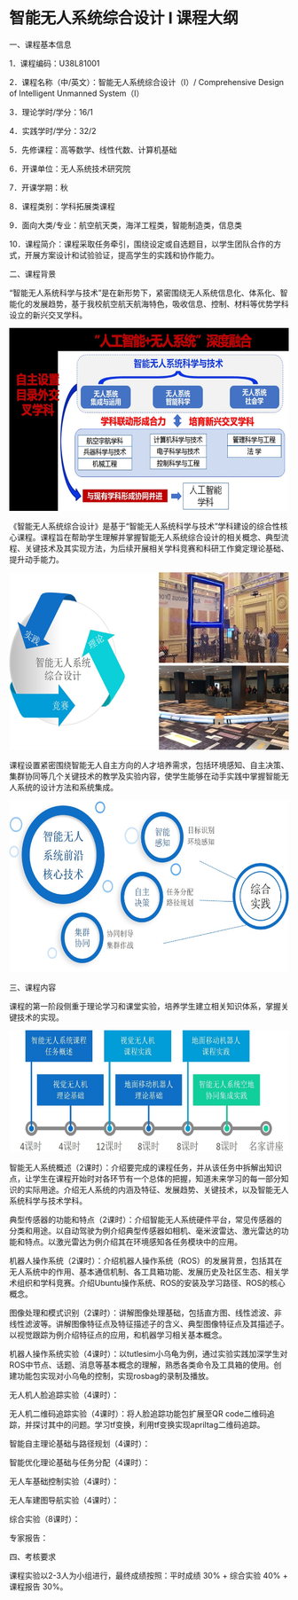 # 智能无人系统综合设计 I 课程大纲

一、课程基本信息

1．课程编码：U38L81001

2．课程名称（中/英文）：智能无人系统综合设计（I）/ Comprehensive Design of Intelligent Unmanned System（I）

3．理论学时/学分：16/1

4．实践学时/学分：32/2

5．先修课程：高等数学、线性代数、计算机基础

6．开课单位：无人系统技术研究院

7．开课学期：秋

8．课程类别：学科拓展类课程

9．面向大类/专业：航空航天类，海洋工程类，智能制造类，信息类

10．课程简介：课程采取任务牵引，围绕设定或自选题目，以学生团队合作的方式，开展方案设计和试验验证，提高学生的实践和协作能力。

二、课程背景

“智能无人系统科学与技术”是在新形势下，紧密围绕无人系统信息化、体系化、智能化的发展趋势，基于我校航空航天航海特色，吸收信息、控制、材料等优势学科设立的新兴交叉学科。

<div align=left><img src="https://github.com/cavayangtao/npurobocourse/blob/main/fig/background.jpg" width="600" height="330"/></div>

《智能无人系统综合设计》是基于“智能无人系统科学与技术”学科建设的综合性核心课程。课程旨在帮助学生理解并掌握智能无人系统综合设计的相关概念、典型流程、关键技术及其实现方法，为后续开展相关学科竞赛和科研工作奠定理论基础、提升动手能力。

<div align=left><img src="https://github.com/cavayangtao/npurobocourse/blob/main/fig/overview.jpg" width="600" height="320"/></div>

课程设置紧密围绕智能无人自主方向的人才培养需求，包括环境感知、自主决策、集群协同等几个关键技术的教学及实验内容，使学生能够在动手实践中掌握智能无人系统的设计方法和系统集成。

<div align=left><img src="https://github.com/cavayangtao/npurobocourse/blob/main/fig/module.jpg" width="600" height="310"/></div>

三、课程内容

课程的第一阶段侧重于理论学习和课堂实验，培养学生建立相关知识体系，掌握关键技术的实现。

<div align=left><img src="https://github.com/cavayangtao/npurobocourse/blob/main/fig/schedule.jpg" width="600" height="220"/></div>

智能无人系统概述（2课时）：介绍要完成的课程任务，并从该任务中拆解出知识点，让学生在课程开始时对各环节有一个总体的把握，知道未来学习的每一部分知识的实际用途。介绍无人系统的内涵及特征、发展趋势、关键技术，以及智能无人系统科学与技术学科。

典型传感器的功能和特点（2课时）：介绍智能无人系统硬件平台，常见传感器的分类和用途。以自动驾驶为例介绍典型传感器如相机、毫米波雷达、激光雷达的功能和特点。以激光雷达为例介绍其在环境感知各任务模块中的应用。

机器人操作系统（2课时）：介绍机器人操作系统（ROS）的发展背景，包括其在无人系统中的作用、基本通信机制、各工具箱功能、发展历史及社区生态、相关学术组织和学科竞赛。介绍Ubuntu操作系统、ROS的安装及学习路径、ROS的核心概念。

图像处理和模式识别（2课时）：讲解图像处理基础，包括直方图、线性滤波、非线性滤波等。讲解图像特征点及特征描述子的含义、典型图像特征点及其描述子。以视觉跟踪为例介绍特征点的应用，和机器学习相关基本概念。

机器人操作系统实验（4课时）：以tutlesim小乌龟为例，通过实验实践加深学生对ROS中节点、话题、消息等基本概念的理解，熟悉各类命令及工具箱的使用。创建功能包实现对小乌龟的控制，实现rosbag的录制及播放。

无人机人脸追踪实验（4课时）：

无人机二维码追踪实验（4课时）：将人脸追踪功能包扩展至QR code二维码追踪，并探讨其中的问题。学习tf变换，利用tf变换实现apriltag二维码追踪。

智能自主理论基础与路径规划（4课时）：

智能优化理论基础与任务分配（4课时）：

无人车基础控制实验（4课时）：

无人车建图导航实验（4课时）：

综合实验（8课时）：

专家报告：

四、考核要求

课程实验以2-3人为小组进行，最终成绩按照：平时成绩 30% + 综合实验 40% + 课程报告 30%。
